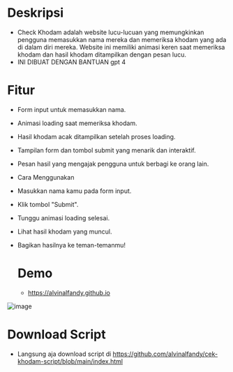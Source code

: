 # Deskripsi
- Check Khodam adalah website lucu-lucuan yang memungkinkan pengguna memasukkan nama mereka dan memeriksa khodam yang ada di dalam diri mereka. Website ini memiliki animasi keren saat memeriksa khodam dan hasil khodam ditampilkan dengan pesan lucu.
- INI DIBUAT DENGAN BANTUAN gpt 4

# Fitur
- Form input untuk memasukkan nama.
- Animasi loading saat memeriksa khodam.
- Hasil khodam acak ditampilkan setelah proses loading.
- Tampilan form dan tombol submit yang menarik dan interaktif.
- Pesan hasil yang mengajak pengguna untuk berbagi ke orang lain.
- Cara Menggunakan
- Masukkan nama kamu pada form input.
- Klik tombol "Submit".
- Tunggu animasi loading selesai.
- Lihat hasil khodam yang muncul.
- Bagikan hasilnya ke teman-temanmu!

  # Demo
  - https://alvinalfandy.github.io

![image](https://github.com/alvinalfandy/cek-khodam-script/assets/64345368/4dcd458b-7034-4368-b1fe-34525b98b756)


# Download Script
- Langsung aja download script di 
https://github.com/alvinalfandy/cek-khodam-script/blob/main/index.html
